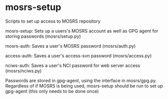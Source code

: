 # mosrs-setup

Scripts to set up access to MOSRS repository

mosrs-setup: Sets up a users's MOSRS account as well as GPG agent for storing passwords (mosrs/setup.py)

mosrs-auth: Saves a user's MOSRS password (mosrs/auth.py)

access-auth: Saves a user's access-svn password (mosrs/access.py)

nciws-auth: Saves a user's NCI password for web server access (mosrs/nciws.py)

Passwords are stored in gpg-agent, using the interface in mosrs/gpg.py. Regardless of if MOSRS is being used, mosrs-setup should be run to set up gpg-agent (this only needs to be done once)
